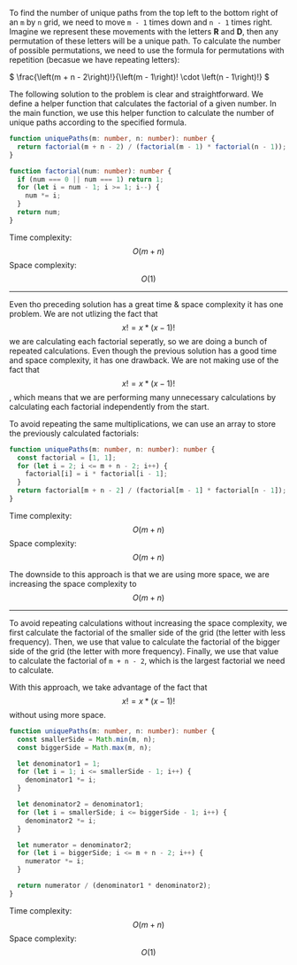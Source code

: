 To find the number of unique paths from the top left to the bottom right of an `m` by `n` grid, we need to move `m - 1` times down and `n - 1` times right. Imagine we represent these movements with the letters **R** and **D**, then any permutation of these letters will be a unique path. To calculate the number of possible permutations, we need to use the formula for permutations with repetition (becasue we have repeating letters):

$ \frac{\left(m + n - 2\right)!}{\left(m - 1\right)! \cdot \left(n - 1\right)!} $

The following solution to the problem is clear and straightforward. We define a helper function that calculates the factorial of a given number. In the main function, we use this helper function to calculate the number of unique paths according to the specified formula.

```ts
function uniquePaths(m: number, n: number): number {
  return factorial(m + n - 2) / (factorial(m - 1) * factorial(n - 1));
}

function factorial(num: number): number {
  if (num === 0 || num === 1) return 1;
  for (let i = num - 1; i >= 1; i--) {
    num *= i;
  }
  return num;
}
```

Time complexity: $$O(m + n)$$ Space complexity: $$O(1)$$

---

Even tho preceding solution has a great time & space complexity it has one problem. We are not utlizing the fact that $$x! = x * (x - 1)!$$ we are calculating each factorial seperatly, so we are doing a bunch of repeated calculations.
Even though the previous solution has a good time and space complexity, it has one drawback. We are not making use of the fact that $$x! = x * (x - 1)!$$, which means that we are performing many unnecessary calculations by calculating each factorial independently from the start.

To avoid repeating the same multiplications, we can use an array to store the previously calculated factorials:

```ts
function uniquePaths(m: number, n: number): number {
  const factorial = [1, 1];
  for (let i = 2; i <= m + n - 2; i++) {
    factorial[i] = i * factorial[i - 1];
  }
  return factorial[m + n - 2] / (factorial[m - 1] * factorial[n - 1]);
}
```

Time complexity: $$O(m + n)$$ Space complexity: $$O(m + n)$$

The downside to this approach is that we are using more space, we are increasing the space complexity to $$O(m + n)$$

---

To avoid repeating calculations without increasing the space complexity, we first calculate the factorial of the smaller side of the grid (the letter with less frequency). Then, we use that value to calculate the factorial of the bigger side of the grid (the letter with more frequency). Finally, we use that value to calculate the factorial of `m + n - 2`, which is the largest factorial we need to calculate.

With this approach, we take advantage of the fact that $$x! = x * (x - 1)!$$ without using more space.

```ts
function uniquePaths(m: number, n: number): number {
  const smallerSide = Math.min(m, n);
  const biggerSide = Math.max(m, n);

  let denominator1 = 1;
  for (let i = 1; i <= smallerSide - 1; i++) {
    denominator1 *= i;
  }

  let denominator2 = denominator1;
  for (let i = smallerSide; i <= biggerSide - 1; i++) {
    denominator2 *= i;
  }

  let numerator = denominator2;
  for (let i = biggerSide; i <= m + n - 2; i++) {
    numerator *= i;
  }

  return numerator / (denominator1 * denominator2);
}
```

Time complexity: $$O(m + n)$$ Space complexity: $$O(1)$$
